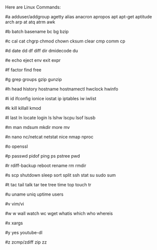 Here are Linux Commands:

#a
adduser/addgroup
agetty
alias
anacron
apropos
apt
apt-get
aptitude
arch
arp
at
atq
atrm
awk

#b
batch
basename
bc
bg
bzip

#c
cal
cat
chgrp
chmod
chown
cksum
clear
cmp
comm
cp

#d
date
dd
df
diff
dir
dmidecode
du

#e
echo
eject
env
exit
expr

#f
factor
find
free

#g
grep
groups
gzip
gunzip

#h
head
history
hostname
hostnamectl
hwclock
hwinfo

#i
id
ifconfig
ionice
iostat
ip
iptables
iw
iwlist

#k
kill
killall
kmod

#l
last
ln
locate
login
ls
lshw
lscpu
lsof
lsusb

#m
man
mdsum
mkdir
more
mv

#n
nano
nc/netcat
netstat
nice
nmap
nproc

#o
openssl

#p
passwd
pidof
ping
ps
pstree
pwd

#r
rdiff-backup
reboot
rename
rm
rmdir

#s
scp
shutdown
sleep
sort
split
ssh
stat
su
sudo
sum

#t
tac
tail
talk
tar
tee
tree
time
top
touch
tr

#u
uname
uniq
uptime
users

#v
vim/vi

#w
w
wall
watch
wc
wget
whatis
which
who
whereis

#x
xargs

#y
yes
youtube-dl

#z
zcmp/zdiff
zip
zz

